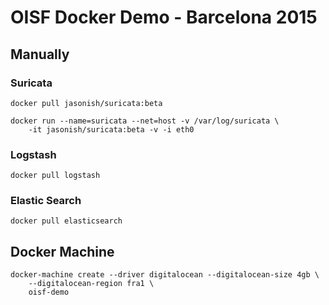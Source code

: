 # OISF Docker Demo - Barcelona 2015

## Manually

### Suricata

    docker pull jasonish/suricata:beta

    docker run --name=suricata --net=host -v /var/log/suricata \
	    -it jasonish/suricata:beta -v -i eth0

### Logstash

    docker pull logstash

### Elastic Search

    docker pull elasticsearch

## Docker Machine

	docker-machine create --driver digitalocean --digitalocean-size 4gb \
		--digitalocean-region fra1 \
		oisf-demo
